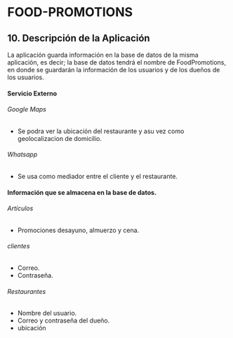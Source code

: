 # FOOD-PROMOTIONS

## 10. Descripción de la Aplicación

La aplicación guarda información en la base de datos de la misma aplicación, es decir; la base de datos tendrá el nombre de FoodPromotions, en donde se guardarán la información de los usuarios y de los dueños de los usuarios. 

#### Servicio Externo

 ###### Google Maps
 - Se podra ver la ubicación del restaurante y   asu vez como geolocalizacion de domicilio.  

 ###### Whatsapp 
 - Se usa como mediador entre el cliente y el restaurante. 

#### Información que se almacena en la base de datos. 

 ###### Artículos 
 - Promociones desayuno, almuerzo y cena.

 ###### clientes 
 - Correo. 
 - Contraseña.

 ###### Restaurantes 
 - Nombre del usuario.
 - Correo y contraseña del dueño.
 - ubicación  
